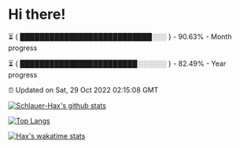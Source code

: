 # Hi there!

⏳ { ███████████████████████████░░░ } - 90.63% - Month progress

⏳ { ████████████████████████░░░░░░ } - 82.49% - Year progress

⏰ Updated on Sat, 29 Oct 2022 02:15:08 GMT


[![Schlauer-Hax's github stats](https://github-readme-stats.vercel.app/api?username=Schlauer-Hax&show_icons=true&theme=dark&count_private=true)](https://github.com/Schlauer-Hax)


[![Top Langs](https://github-readme-stats.vercel.app/api/top-langs/?username=Schlauer-Hax&layout=compact&theme=dark)](https://github.com/Schlauer-Hax?tab=repositories)


[![Hax's wakatime stats](https://github-readme-stats.vercel.app/api/wakatime?username=Hax&theme=dark)](https://wakatime.com/@Hax)

